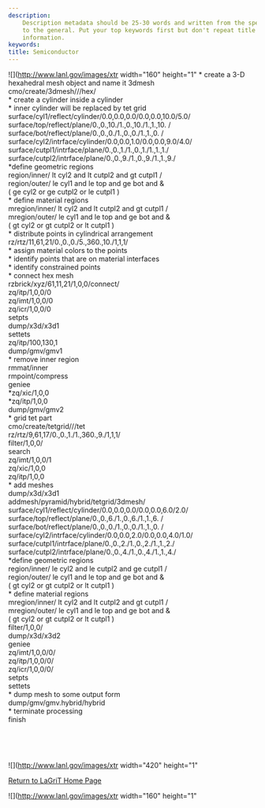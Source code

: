 ```yaml
---
description: 
    Description metadata should be 25-30 words and written from the specific
    to the general. Put your top keywords first but don't repeat title
    information.
keywords:  
title: Semiconductor
---
```




![](http://www.lanl.gov/images/xtr width="160"
height="1"
\* create a 3-D hexahedral mesh object and name it 3dmesh\
cmo/create/3dmesh///hex/\
\* create a cylinder inside a cylinder\
\* inner cylinder will be replaced by tet grid\
surface/cyl1/reflect/cylinder/0.0,0.0,0.0/0.0,0.0,10.0/5.0/\
surface/top/reflect/plane/0.,0.,10./1.,0.,10./1.,1.,10. /\
surface/bot/reflect/plane/0.,0.,0./1.,0.,0./1.,1.,0. /\
surface/cyl2/intrface/cylinder/0.0,0.0,1.0/0.0,0.0,9.0/4.0/\
surface/cutpl1/intrface/plane/0.,0.,1./1.,0.,1./1.,1.,1./\
surface/cutpl2/intrface/plane/0.,0.,9./1.,0.,9./1.,1.,9./\
\*define geometric regions\
region/inner/ lt cyl2 and lt cutpl2 and gt cutpl1 /\
region/outer/ le cyl1 and le top and ge bot and &\
( ge cyl2 or ge cutpl2 or le cutpl1 )\
\* define material regions\
mregion/inner/ lt cyl2 and lt cutpl2 and gt cutpl1 /\
mregion/outer/ le cyl1 and le top and ge bot and &\
( gt cyl2 or gt cutpl2 or lt cutpl1 )\
\* distribute points in cylindrical arrangement\
rz/rtz/11,61,21/0.,0.,0./5.,360.,10./1,1,1/\
\* assign material colors to the points\
\* identify points that are on material interfaces\
\* identify constrained points\
\* connect hex mesh\
rzbrick/xyz/61,11,21/1,0,0/connect/\
zq/itp/1,0,0/0\
zq/imt/1,0,0/0\
zq/icr/1,0,0/0\
setpts\
dump/x3d/x3d1\
settets\
zq/itp/100,130,1\
dump/gmv/gmv1\
\* remove inner region\
rmmat/inner\
rmpoint/compress\
geniee\
\*zq/xic/1,0,0\
\*zq/itp/1,0,0\
dump/gmv/gmv2\
\* grid tet part\
cmo/create/tetgrid///tet\
rz/rtz/9,61,17/0.,0.,1./1.,360.,9./1,1,1/\
filter/1,0,0/\
search\
zq/imt/1,0,0/1\
zq/xic/1,0,0\
zq/itp/1,0,0\
\* add meshes\
dump/x3d/x3d1\
addmesh/pyramid/hybrid/tetgrid/3dmesh/\
surface/cyl1/reflect/cylinder/0.0,0.0,0.0/0.0,0.0,6.0/2.0/\
surface/top/reflect/plane/0.,0.,6./1.,0.,6./1.,1.,6. /\
surface/bot/reflect/plane/0.,0.,0./1.,0.,0./1.,1.,0. /\
surface/cyl2/intrface/cylinder/0.0,0.0,2.0/0.0,0.0,4.0/1.0/\
surface/cutpl1/intrface/plane/0.,0.,2./1.,0.,2./1.,1.,2./\
surface/cutpl2/intrface/plane/0.,0.,4./1.,0.,4./1.,1.,4./\
\*define geometric regions\
region/inner/ le cyl2 and le cutpl2 and ge cutpl1 /\
region/outer/ le cyl1 and le top and ge bot and &\
( gt cyl2 or gt cutpl2 or lt cutpl1 )\
\* define material regions\
mregion/inner/ lt cyl2 and lt cutpl2 and gt cutpl1 /\
mregion/outer/ le cyl1 and le top and ge bot and &\
( gt cyl2 or gt cutpl2 or lt cutpl1 )\
filter/1,0,0/\
dump/x3d/x3d2\
geniee\
zq/imt/1,0,0/0/\
zq/itp/1,0,0/0/\
zq/icr/1,0,0/0/\
setpts\
settets\
\* dump mesh to some output form\
dump/gmv/gmv.hybrid/hybrid\
\* terminate processing\
finish

 

 

![](http://www.lanl.gov/images/xtr width="420"
height="1"

[Return to LaGriT Home Page](index.shtml)

![](http://www.lanl.gov/images/xtr width="160"
height="1"


